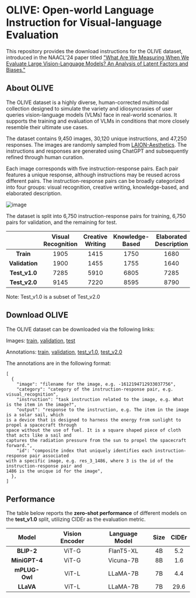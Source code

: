 # OLIVE: Open-world Language Instruction for Visual-language Evaluation
This repository provides the download instructions for the OLIVE dataset, introduced in the NAACL'24 paper titled ["What Are We Measuring When We Evaluate Large Vision-Language Models? An Analysis of Latent Factors and Biases."](https://openreview.net/pdf/4a61e3a350ac775ec3fa5196beacec80ce26b85b.pdf)

## About OLIVE
The OLIVE dataset is a highly diverse, human-corrected multimodal collection designed to simulate the variety and idiosyncrasies of user queries vision-language models (VLMs) face in real-world scenarios. It supports the training and evaluation of VLMs in conditions that more closely resemble their ultimate use cases.

The dataset contains 9,450 images, 30,120 unique instructions, and 47,250 responses. The images are randomly sampled from [LAION-Aesthetics](https://laion.ai/blog/laion-aesthetics/). The instructions and responses are generated using ChatGPT and subsequently refined through human curation. 

Each image corresponds with five instruction-response pairs. Each pair features a unique response, although instructions may be reused across different pairs. The instruction-response pairs can be broadly categorized into four groups: visual recognition, creative writing, knowledge-based, and elaborated description. 

![image](https://github.com/jq-zh/olive-dataset/assets/164292001/9050cb3b-f263-4f07-8af3-8e37474adb6f)

The dataset is split into 6,750 instruction-response pairs for training, 6,750 pairs for validation, and the remaining for test. 

|               | Visual Recognition | Creative Writing | Knowledge-Based | Elaborated Description | Total |
|:-------------:|:------------------:|:----------------:|:---------------:|:----------------------:|:-----:|
|   **Train**   |        1905        |       1415       |      1750       |          1680          | 6750  |
| **Validation**|        1900        |       1455       |      1755       |          1640          | 6750  |
| **Test_v1.0** |        7285        |       5910       |      6805       |          7285          | 27000 |
| **Test_v2.0** |        9145        |       7220       |      8595       |          8790          | 33750 |

Note: Test_v1.0 is a subset of Test_v2.0 

## Download OLIVE

The OLIVE dataset can be downloaded via the following links: 

Images: [train](https://entuedu-my.sharepoint.com/:u:/g/personal/junqi_zhao_staff_main_ntu_edu_sg/EbSaoe-SpOlJiUg_vL0mgVwBvAzwGFF5mIP1Lv1mMchxog?e=RakYIu), [validation](https://entuedu-my.sharepoint.com/:u:/g/personal/junqi_zhao_staff_main_ntu_edu_sg/ERy5kdNAFw1NqmcOT1lFmYEBuHQUrABfMPW7wGj98C9xIw?e=7Lb4fE), [test](https://entuedu-my.sharepoint.com/:u:/g/personal/junqi_zhao_staff_main_ntu_edu_sg/ET0196QSoBlDqqzx8zKxI0oB4gemCAeZk-OgtdtDEv1cWg?e=rnRykM)

Annotations: [train](https://entuedu-my.sharepoint.com/:u:/g/personal/junqi_zhao_staff_main_ntu_edu_sg/Efh_5gWoU-hHgyKlDTCqNtIB6zqD9v61bd8TPtLToLVspQ?e=pwDa1t), [validation](https://entuedu-my.sharepoint.com/:u:/g/personal/junqi_zhao_staff_main_ntu_edu_sg/EayFAOSzPM1Pq-s2K57sd28BD-7kSIn8cy_NG17vUBa5DQ?e=7z5PbP), [test_v1.0](https://entuedu-my.sharepoint.com/:u:/g/personal/junqi_zhao_staff_main_ntu_edu_sg/EZheSs0Q68BOhtgCnXnislUBw2V1ixVNcml_qRv6jnslXQ?e=VHqlJ1), [test_v2.0](https://entuedu-my.sharepoint.com/:u:/g/personal/junqi_zhao_staff_main_ntu_edu_sg/EZWwNrjqf31LuYmfPwJwliUB3K7x3kWho2wvlTt0JLALhw?e=sgaABG)

The annotations are in the following format: 
```
[
  {
    "image": "filename for the image, e.g. -1612194712933037756",
    "category": "category of the instruction-response pair, e.g. visual_recognition",
    "instruction": "task instruction related to the image, e.g. What is the item in the image?",
    "output": "response to the instruction, e.g. The item in the image is a solar sail, which
is a device that is designed to harness the energy from sunlight to propel a spacecraft through
space without the use of fuel. It is a square shaped piece of cloth that acts like a sail and
captures the radiation pressure from the sun to propel the spacecraft forward.",
    "id": "composite index that uniquely identifies each instruction-response pair associated
with a specific image, e.g. res_3_1486, where 3 is the id of the instruction-response pair and
1486 is the unique id for the image",
  },
]
```
## Performance

The table below reports the **zero-shot performance** of different models on the **test_v1.0** split, utilizing CIDEr as the evaluation metric.

|    Model     | Vision Encoder | Language Model | Size | CIDEr  | 
|:------------:|:--------------:|:--------------:|:----:|:------:|
|  **BLIP-2**  |     ViT-G      |   FlanT5-XL    |  4B  |  5.2   |
| **MiniGPT-4**|     ViT-G      |   Vicuna-7B    |  8B  |  1.6   |
| **mPLUG-Owl**|     ViT-L      |    LLaMA-7B    |  7B  |  4.4   |
|  **LLaVA**   |     ViT-L      |    LLaMA-7B    |  7B  |  29.6  |
